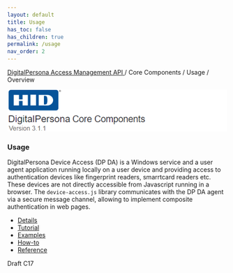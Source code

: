 ```yaml
---
layout: default
title: Usage
has_toc: false
has_children: true
permalink: /usage  
nav_order: 2
---
```

[DigitalPersona Access Management API ](https://lenhodgeman.github.io/digitalpersona-access-management-api/)/ Core Components / Usage / Overview  

![](../../docs/assets/HID-DPAM-Core.png)
### Usage

DigitalPersona Device Access (DP DA) is a Windows service and a user agent application running
locally on a user device and providing access to authentication devices like fingerprint readers,
smarrtcard readers etc. These devices are not directly accessible from Javascript running in a browser.
The `device-access.js` library communicates with the DP DA agent via a secure message channel,
allowing to implement composite authentication in web pages.

* [Details](details.md)
* [Tutorial](tutorial.md)
* [Examples](examples.md)
* [How-to](how-to.md)
* [Reference](reference.md)

Draft C17
